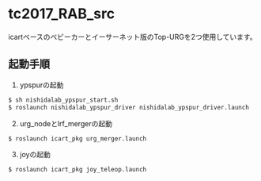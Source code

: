 # tc2017_RAB_src
icartベースのベビーカーとイーサーネット版のTop-URGを2つ使用しています。

## 起動手順
1. ypspurの起動
```bash
$ sh nishidalab_ypspur_start.sh
$ roslaunch nishidalab_ypspur_driver nishidalab_ypspur_driver.launch
```

2. urg_nodeとlrf_mergerの起動
```bash
$ roslaunch icart_pkg urg_merger.launch
```

3. joyの起動
```bash
$ roslaunch icart_pkg joy_teleop.launch
```
